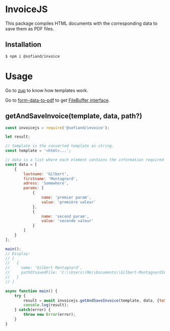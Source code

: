 # InvoiceJS

This package compiles HTML documents with the corresponding data to save them as PDF files.

## Installation
```$ npm i @sofiand/invoice```

# Usage

Go to [zup](https://www.npmjs.com/package/zup) to know how templates work.

Go to [form-data-to-pdf](https://github.com/SofianD/from-data-to-pdf) to get [FileBuffer interface](https://github.com/SofianD/from-data-to-pdf#filebuffer).

## getAndSaveInvoice(template, data, path?)
```js
const invoicejs = require('@sofiand/invoice');

let result;

// template is the converted template as string.
const template = '<html>...';

// data is a list where each element contains the information required by template.
const data = [
    {
        lastname: 'Gilbert',
        firstname: 'Montagnard',
        adress: 'Somewhere',
        params: [
            {
                name: 'premier param',
                value: 'première valeur'
            },
            {
                name: 'second param',
                value: 'seconde valeur'
            }
        ]
    }
];

main();
// Display:
// [
//   {
//     name: 'Gilbert Montagnard',
//     pathOfsavedFile: 'C:\\Users\\Me\\Documents\\Gilbert-Montagnard1616428271017.pdf'
//   }
// ]

async function main() {
    try {
        result = await invoicejs.getAndSaveInvoice(template, data, {toSaveFiles: 'C:/Users/Me/Documents'});
        console.log(result);
    } catch(error) {
        throw new Error(error);
    }
}

```